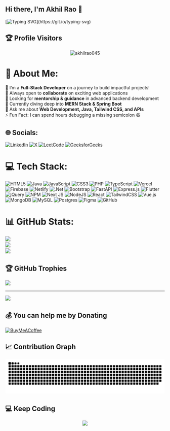 ## Hi there, I'm Akhil Rao 👋
[![Typing SVG](https://readme-typing-svg.herokuapp.com?font=Fira+Code&size=22&pause=1000&color=F70000&width=435&lines=Full+Stack+Developer;Passionate+about+MERN+and+Spring+Boot;Always+learning+new+things!)](https://git.io/typing-svg)
## 🏆 Profile Visitors  
<p align="center">
  <img src="https://komarev.com/ghpvc/?username=akhilrao045&label=Profile%20Views&color=0e75b6&style=flat" alt="akhilrao045" />
</p>

# 💫 About Me:

🔭 I’m a **Full-Stack Developer** on a journey to build impactful projects!  
👯 Always open to **collaborate** on exciting web applications  
🤝 Looking for **mentorship & guidance** in advanced backend development  
🌱 Currently diving deep into **MERN Stack & Spring Boot**  
💬 Ask me about **Web Development, Java, Tailwind CSS, and APIs**  
⚡ Fun Fact: I can spend hours debugging a missing semicolon 😆  


## 🌐 Socials:
[![LinkedIn](https://img.shields.io/badge/LinkedIn-%230077B5.svg?logo=linkedin&logoColor=white)](https://linkedin.com/in/akhil-rao-8553b2239) [![X](https://img.shields.io/badge/X-black.svg?logo=X&logoColor=white)](https://x.com/AKHILRAO015) [![LeetCode](https://img.shields.io/badge/LeetCode-%23FFA116.svg?logo=leetcode&logoColor=black)](https://leetcode.com/akhil045) [![GeeksforGeeks](https://img.shields.io/badge/GeeksforGeeks-%2300C853.svg?logo=geeksforgeeks&logoColor=white)](https://auth.geeksforgeeks.org/user/akhil045)  



# 💻 Tech Stack:
![HTML5](https://img.shields.io/badge/html5-%23E34F26.svg?style=for-the-badge&logo=html5&logoColor=white) ![Java](https://img.shields.io/badge/java-%23ED8B00.svg?style=for-the-badge&logo=openjdk&logoColor=white) ![JavaScript](https://img.shields.io/badge/javascript-%23323330.svg?style=for-the-badge&logo=javascript&logoColor=%23F7DF1E) ![CSS3](https://img.shields.io/badge/css3-%231572B6.svg?style=for-the-badge&logo=css3&logoColor=white) ![PHP](https://img.shields.io/badge/php-%23777BB4.svg?style=for-the-badge&logo=php&logoColor=white) ![TypeScript](https://img.shields.io/badge/typescript-%23007ACC.svg?style=for-the-badge&logo=typescript&logoColor=white) ![Vercel](https://img.shields.io/badge/vercel-%23000000.svg?style=for-the-badge&logo=vercel&logoColor=white) ![Firebase](https://img.shields.io/badge/firebase-%23039BE5.svg?style=for-the-badge&logo=firebase) ![Netlify](https://img.shields.io/badge/netlify-%23000000.svg?style=for-the-badge&logo=netlify&logoColor=#00C7B7) ![.Net](https://img.shields.io/badge/.NET-5C2D91?style=for-the-badge&logo=.net&logoColor=white) ![Bootstrap](https://img.shields.io/badge/bootstrap-%238511FA.svg?style=for-the-badge&logo=bootstrap&logoColor=white) ![FastAPI](https://img.shields.io/badge/FastAPI-005571?style=for-the-badge&logo=fastapi) ![Express.js](https://img.shields.io/badge/express.js-%23404d59.svg?style=for-the-badge&logo=express&logoColor=%2361DAFB) ![Flutter](https://img.shields.io/badge/Flutter-%2302569B.svg?style=for-the-badge&logo=Flutter&logoColor=white) ![jQuery](https://img.shields.io/badge/jquery-%230769AD.svg?style=for-the-badge&logo=jquery&logoColor=white) ![NPM](https://img.shields.io/badge/NPM-%23CB3837.svg?style=for-the-badge&logo=npm&logoColor=white) ![Next JS](https://img.shields.io/badge/Next-black?style=for-the-badge&logo=next.js&logoColor=white) ![NodeJS](https://img.shields.io/badge/node.js-6DA55F?style=for-the-badge&logo=node.js&logoColor=white) ![React](https://img.shields.io/badge/react-%2320232a.svg?style=for-the-badge&logo=react&logoColor=%2361DAFB) ![TailwindCSS](https://img.shields.io/badge/tailwindcss-%2338B2AC.svg?style=for-the-badge&logo=tailwind-css&logoColor=white) ![Vue.js](https://img.shields.io/badge/vue.js-%2335495e.svg?style=for-the-badge&logo=vuedotjs&logoColor=%234FC08D) ![MongoDB](https://img.shields.io/badge/MongoDB-%234ea94b.svg?style=for-the-badge&logo=mongodb&logoColor=white) ![MySQL](https://img.shields.io/badge/mysql-4479A1.svg?style=for-the-badge&logo=mysql&logoColor=white) ![Postgres](https://img.shields.io/badge/postgres-%23316192.svg?style=for-the-badge&logo=postgresql&logoColor=white) ![Figma](https://img.shields.io/badge/figma-%23F24E1E.svg?style=for-the-badge&logo=figma&logoColor=white) ![GitHub](https://img.shields.io/badge/github-%23121011.svg?style=for-the-badge&logo=github&logoColor=white)
# 📊 GitHub Stats:
![](https://github-readme-stats.vercel.app/api?username=akhilrao045&theme=dark&hide_border=false&include_all_commits=false&count_private=false)<br/>
![](https://github-readme-streak-stats.herokuapp.com/?user=akhilrao045&theme=dark&hide_border=false)<br/>
![](https://github-readme-stats.vercel.app/api/top-langs/?username=akhilrao045&theme=dark&hide_border=false&include_all_commits=false&count_private=false&layout=compact)

## 🏆 GitHub Trophies
![](https://github-profile-trophy.vercel.app/?username=akhilrao045&theme=radical&no-frame=false&no-bg=false&margin-w=4)

---
[![](https://visitcount.itsvg.in/api?id=akhilrao045&icon=0&color=0)](https://visitcount.itsvg.in)

  ## 💰 You can help me by Donating
  [![BuyMeACoffee](https://img.shields.io/badge/Buy%20Me%20a%20Coffee-ffdd00?style=for-the-badge&logo=buy-me-a-coffee&logoColor=black)](https://buymeacoffee.com/akhil045) 



<!-- Proudly created with GPRM ( https://gprm.itsvg.in ) -->
## 📈 Contribution Graph
<p align="center">
  <img src="https://github.com/Platane/snk/raw/output/github-contribution-grid-snake.svg" alt="Contribution Snake Animation">
</p>

## 💻 Keep Coding
<p align="center">
  <img src="https://media.giphy.com/media/qgQUggAC3Pfv687qPC/giphy.gif" width="500" />
</p>


